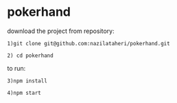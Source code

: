 # pokerhand

download the project from repository:
```
1)git clone git@github.com:nazilataheri/pokerhand.git
```
```
2) cd pokerhand
```
to run:
```
3)npm install
```
```
4)npm start
```

